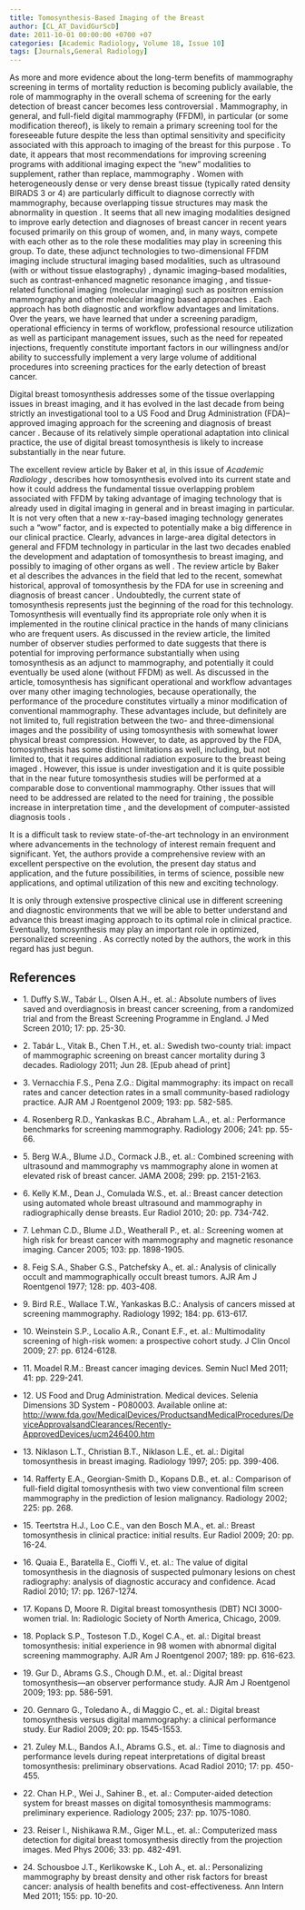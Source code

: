 ```yaml
---
title: Tomosynthesis-Based Imaging of the Breast
author: [CL_AT_DavidGurScD]
date: 2011-10-01 00:00:00 +0700 +07
categories: [Academic Radiology, Volume 18, Issue 10]
tags: [Journals,General Radiology]
---
```

As more and more evidence about the long-term benefits of mammography screening in terms of mortality reduction is becoming publicly available, the role of mammography in the overall schema of screening for the early detection of breast cancer becomes less controversial . Mammography, in general, and full-field digital mammography (FFDM), in particular (or some modification thereof), is likely to remain a primary screening tool for the foreseeable future despite the less than optimal sensitivity and specificity associated with this approach to imaging of the breast for this purpose . To date, it appears that most recommendations for improving screening programs with additional imaging expect the “new” modalities to supplement, rather than replace, mammography . Women with heterogeneously dense or very dense breast tissue (typically rated density BIRADS 3 or 4) are particularly difficult to diagnose correctly with mammography, because overlapping tissue structures may mask the abnormality in question . It seems that all new imaging modalities designed to improve early detection and diagnoses of breast cancer in recent years focused primarily on this group of women, and, in many ways, compete with each other as to the role these modalities may play in screening this group. To date, these adjunct technologies to two-dimensional FFDM imaging include structural imaging based modalities, such as ultrasound (with or without tissue elastography) , dynamic imaging–based modalities, such as contrast-enhanced magnetic resonance imaging , and tissue-related functional imaging (molecular imaging) such as positron emission mammography and other molecular imaging based approaches . Each approach has both diagnostic and workflow advantages and limitations. Over the years, we have learned that under a screening paradigm, operational efficiency in terms of workflow, professional resource utilization as well as participant management issues, such as the need for repeated injections, frequently constitute important factors in our willingness and/or ability to successfully implement a very large volume of additional procedures into screening practices for the early detection of breast cancer.

Digital breast tomosynthesis addresses some of the tissue overlapping issues in breast imaging, and it has evolved in the last decade from being strictly an investigational tool to a US Food and Drug Administration (FDA)–approved imaging approach for the screening and diagnosis of breast cancer . Because of its relatively simple operational adaptation into clinical practice, the use of digital breast tomosynthesis is likely to increase substantially in the near future.

The excellent review article by Baker et al, in this issue of _Academic Radiology_ , describes how tomosynthesis evolved into its current state and how it could address the fundamental tissue overlapping problem associated with FFDM by taking advantage of imaging technology that is already used in digital imaging in general and in breast imaging in particular. It is not very often that a new x-ray–based imaging technology generates such a “wow” factor, and is expected to potentially make a big difference in our clinical practice. Clearly, advances in large-area digital detectors in general and FFDM technology in particular in the last two decades enabled the development and adaptation of tomosynthesis to breast imaging, and possibly to imaging of other organs as well . The review article by Baker et al describes the advances in the field that led to the recent, somewhat historical, approval of tomosynthesis by the FDA for use in screening and diagnosis of breast cancer . Undoubtedly, the current state of tomosynthesis represents just the beginning of the road for this technology. Tomosynthesis will eventually find its appropriate role only when it is implemented in the routine clinical practice in the hands of many clinicians who are frequent users. As discussed in the review article, the limited number of observer studies performed to date suggests that there is potential for improving performance substantially when using tomosynthesis as an adjunct to mammography, and potentially it could eventually be used alone (without FFDM) as well. As discussed in the article, tomosynthesis has significant operational and workflow advantages over many other imaging technologies, because operationally, the performance of the procedure constitutes virtually a minor modification of conventional mammography. These advantages include, but definitely are not limited to, full registration between the two- and three-dimensional images and the possibility of using tomosynthesis with somewhat lower physical breast compression. However, to date, as approved by the FDA, tomosynthesis has some distinct limitations as well, including, but not limited to, that it requires additional radiation exposure to the breast being imaged . However, this issue is under investigation and it is quite possible that in the near future tomosynthesis studies will be performed at a comparable dose to conventional mammography. Other issues that will need to be addressed are related to the need for training , the possible increase in interpretation time , and the development of computer-assisted diagnosis tools .

It is a difficult task to review state-of-the-art technology in an environment where advancements in the technology of interest remain frequent and significant. Yet, the authors provide a comprehensive review with an excellent perspective on the evolution, the present day status and application, and the future possibilities, in terms of science, possible new applications, and optimal utilization of this new and exciting technology.

It is only through extensive prospective clinical use in different screening and diagnostic environments that we will be able to better understand and advance this breast imaging approach to its optimal role in clinical practice. Eventually, tomosynthesis may play an important role in optimized, personalized screening . As correctly noted by the authors, the work in this regard has just begun.

## References

- 1\. Duffy S.W., Tabár L., Olsen A.H., et. al.: Absolute numbers of lives saved and overdiagnosis in breast cancer screening, from a randomized trial and from the Breast Screening Programme in England. J Med Screen 2010; 17: pp. 25-30.


- 2\. Tabár L., Vitak B., Chen T.H., et. al.: Swedish two-county trial: impact of mammographic screening on breast cancer mortality during 3 decades. Radiology 2011; Jun 28. \[Epub ahead of print\]


- 3\. Vernacchia F.S., Pena Z.G.: Digital mammography: its impact on recall rates and cancer detection rates in a small community-based radiology practice. AJR AM J Roentgenol 2009; 193: pp. 582-585.


- 4\. Rosenberg R.D., Yankaskas B.C., Abraham L.A., et. al.: Performance benchmarks for screening mammography. Radiology 2006; 241: pp. 55-66.


- 5\. Berg W.A., Blume J.D., Cormack J.B., et. al.: Combined screening with ultrasound and mammography vs mammography alone in women at elevated risk of breast cancer. JAMA 2008; 299: pp. 2151-2163.


- 6\. Kelly K.M., Dean J., Comulada W.S., et. al.: Breast cancer detection using automated whole breast ultrasound and mammography in radiographically dense breasts. Eur Radiol 2010; 20: pp. 734-742.


- 7\. Lehman C.D., Blume J.D., Weatherall P., et. al.: Screening women at high risk for breast cancer with mammography and magnetic resonance imaging. Cancer 2005; 103: pp. 1898-1905.


- 8\. Feig S.A., Shaber G.S., Patchefsky A., et. al.: Analysis of clinically occult and mammographically occult breast tumors. AJR Am J Roentgenol 1977; 128: pp. 403-408.


- 9\. Bird R.E., Wallace T.W., Yankaskas B.C.: Analysis of cancers missed at screening mammography. Radiology 1992; 184: pp. 613-617.


- 10\. Weinstein S.P., Localio A.R., Conant E.F., et. al.: Multimodality screening of high-risk women: a prospective cohort study. J Clin Oncol 2009; 27: pp. 6124-6128.


- 11\. Moadel R.M.: Breast cancer imaging devices. Semin Nucl Med 2011; 41: pp. 229-241.


- 12\.  US Food and Drug Administration. Medical devices. Selenia Dimensions 3D System - P080003. Available online at:  http://www.fda.gov/MedicalDevices/ProductsandMedicalProcedures/DeviceApprovalsandClearances/Recently-ApprovedDevices/ucm246400.htm

- 13\. Niklason L.T., Christian B.T., Niklason L.E., et. al.: Digital tomosynthesis in breast imaging. Radiology 1997; 205: pp. 399-406.


- 14\. Rafferty E.A., Georgian-Smith D., Kopans D.B., et. al.: Comparison of full-field digital tomosynthesis with two view conventional film screen mammography in the prediction of lesion malignancy. Radiology 2002; 225: pp. 268.


- 15\. Teertstra H.J., Loo C.E., van den Bosch M.A., et. al.: Breast tomosynthesis in clinical practice: initial results. Eur Radiol 2009; 20: pp. 16-24.


- 16\. Quaia E., Baratella E., Cioffi V., et. al.: The value of digital tomosynthesis in the diagnosis of suspected pulmonary lesions on chest radiography: analysis of diagnostic accuracy and confidence. Acad Radiol 2010; 17: pp. 1267-1274.


- 17\.  Kopans D, Moore R. Digital breast tomosynthesis (DBT) NCI 3000-women trial. In: Radiologic Society of North America, Chicago, 2009.


- 18\. Poplack S.P., Tosteson T.D., Kogel C.A., et. al.: Digital breast tomosynthesis: initial experience in 98 women with abnormal digital screening mammography. AJR Am J Roentgenol 2007; 189: pp. 616-623.


- 19\. Gur D., Abrams G.S., Chough D.M., et. al.: Digital breast tomosynthesis—an observer performance study. AJR Am J Roentgenol 2009; 193: pp. 586-591.


- 20\. Gennaro G., Toledano A., di Maggio C., et. al.: Digital breast tomosynthesis versus digital mammography: a clinical performance study. Eur Radiol 2009; 20: pp. 1545-1553.


- 21\. Zuley M.L., Bandos A.I., Abrams G.S., et. al.: Time to diagnosis and performance levels during repeat interpretations of digital breast tomosynthesis: preliminary observations. Acad Radiol 2010; 17: pp. 450-455.


- 22\. Chan H.P., Wei J., Sahiner B., et. al.: Computer-aided detection system for breast masses on digital tomosynthesis mammograms: preliminary experience. Radiology 2005; 237: pp. 1075-1080.


- 23\. Reiser I., Nishikawa R.M., Giger M.L., et. al.: Computerized mass detection for digital breast tomosynthesis directly from the projection images. Med Phys 2006; 33: pp. 482-491.


- 24\. Schousboe J.T., Kerlikowske K., Loh A., et. al.: Personalizing mammography by breast density and other risk factors for breast cancer: analysis of health benefits and cost-effectiveness. Ann Intern Med 2011; 155: pp. 10-20.